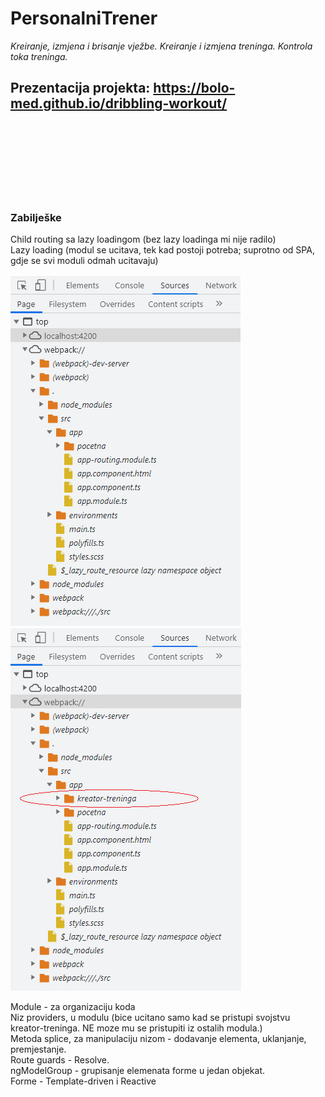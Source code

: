 # PersonalniTrener

*Kreiranje, izmjena i brisanje vježbe. Kreiranje i izmjena treninga. Kontrola toka treninga.*

## Prezentacija projekta: https://bolo-med.github.io/dribbling-workout/

<br /><br /><br /><br /><br /><br /><br />

### Zabilješke

Child routing sa lazy loadingom (bez lazy loadinga mi nije radilo) \
Lazy loading (modul se ucitava, tek kad postoji potreba; suprotno od SPA, gdje se svi moduli odmah ucitavaju)

![](sl01.PNG)
![](sl02.PNG)

Module - za organizaciju koda \
Niz providers, u modulu (bice ucitano samo kad se pristupi svojstvu kreator-treninga. NE moze mu se pristupiti iz ostalih modula.) \
Metoda splice, za manipulaciju nizom - dodavanje elementa, uklanjanje, premjestanje. \
Route guards - Resolve. \
ngModelGroup - grupisanje elemenata forme u jedan objekat. \
Forme - Template-driven i Reactive

